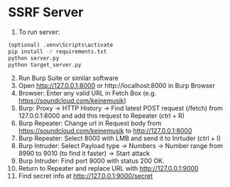 # SSRF Server
1) To run server:
```cmd
(optional) .venv\Scripts\activate
pip install -r requirements.txt
python server.py
python target_server.py
```

2) Run Burp Suite or similar software
3) Open http://127.0.0.1:8000 or http://localhost:8000 in Burp Browser
4) Browser: Enter any valid URL in Fetch Box (e.g. https://soundcloud.com/keinemusik)
5) Burp: Proxy -> HTTP History -> Find latest POST request (/fetch) from 127.0.0.1:8000 and add this request to Repeater (ctrl + R)
6) Burp Repeater: Change url in Request body from https://soundcloud.com/keinemusik to http://127.0.0.1:8000
7) Burp Repeater: Select 8000 with LMB and send it to Inrtuder (ctrl + I)
8) Burp Intruder: Select Payload type -> Numbers -> Number range from 8990 to 9010 (to find it faster) -> Start attack
9) Burp Intruder: Find port 9000 with status 200 OK. 
10) Return to Repeater and replace URL with http://127.0.0.1:9000
11) Find secret info at http://127.0.0.1:9000/secret
